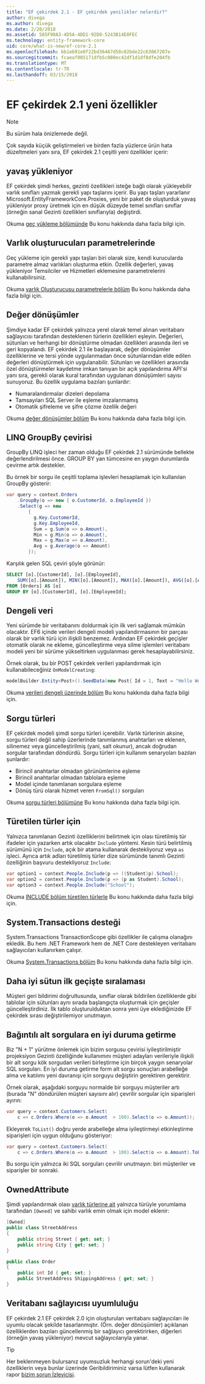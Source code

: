 ```yaml
---
title: "EF çekirdek 2.1 - EF çekirdek yenilikler nelerdir?"
author: divega
ms.author: divega
ms.date: 2/20/2018
ms.assetid: 585F90A3-4D5A-4DD1-92D8-5243B14E0FEC
ms.technology: entity-framework-core
uid: core/what-is-new/ef-core-2.1
ms.openlocfilehash: bb1e691e0f22bd36467d58c02bde22c63067207e
ms.sourcegitcommit: fcaeaf085171dfb5c080ec42df1d1df8dfe204fb
ms.translationtype: MT
ms.contentlocale: tr-TR
ms.lasthandoff: 03/15/2018
---
```

# <a name="new-features-in-ef-core-21"></a>EF çekirdek 2.1 yeni özellikler
> [!NOTE]  
> Bu sürüm hala önizlemede değil.

Çok sayıda küçük geliştirmeleri ve birden fazla yüzlerce ürün hata düzeltmeleri yanı sıra, EF çekirdek 2.1 çeşitli yeni özellikler içerir:

## <a name="lazy-loading"></a>yavaş yükleniyor
EF çekirdek şimdi herkes, gezinti özellikleri isteğe bağlı olarak yükleyebilir varlık sınıfları yazmak gerekli yapı taşlarını içerir. Bu yapı taşları yararlanır Microsoft.EntityFrameworkCore.Proxies, yeni bir paket de oluşturduk yavaş yükleniyor proxy üretmek için en düşük düzeyde temel sınıfları sınıflar (örneğin sanal Gezinti özellikleri sınıflarıyla) değiştirdi.

Okuma [geç yükleme bölümünde](xref:core/querying/related-data#lazy-loading) Bu konu hakkında daha fazla bilgi için.

## <a name="parameters-in-entity-constructors"></a>Varlık oluşturucuları parametrelerinde
Geç yükleme için gerekli yapı taşları biri olarak size, kendi kurucularda parametre almaz varlıkları oluşturma etkin. Özellik değerleri, yavaş yükleniyor Temsilciler ve Hizmetleri eklemesine parametrelerini kullanabilirsiniz.

Okuma [varlık Oluşturucusu parametrelerle bölüm](xref:core/modeling/constructors) Bu konu hakkında daha fazla bilgi için.

## <a name="value-conversions"></a>Değer dönüşümler
Şimdiye kadar EF çekirdek yalnızca yerel olarak temel alınan veritabanı sağlayıcısı tarafından desteklenen türlerin özellikleri eşleyin. Değerleri, sütunları ve herhangi bir dönüştürme olmadan özellikleri arasında ileri ve geri kopyalandı. EF çekirdek 2.1 ile başlayarak, değer dönüşümler özelliklerine ve tersi yönde uygulanmadan önce sütunlarından elde edilen değerleri dönüştürmek için uygulanabilir. Sütunları ve özellikleri arasında özel dönüştürmeler kaydetme imkan tanıyan bir açık yapılandırma API'si yanı sıra, gerekli olarak kural tarafından uygulanan dönüşümleri sayısı sunuyoruz. Bu özellik uygulama bazıları şunlardır:

- Numaralandırmalar dizeleri depolama
- Tamsayıları SQL Server ile eşleme imzalanmamış
- Otomatik şifreleme ve şifre çözme özellik değeri

Okuma [değer dönüşümler bölüm](xref:core/modeling/value-conversions) Bu konu hakkında daha fazla bilgi için.  

## <a name="linq-groupby-translation"></a>LINQ GroupBy çevirisi
GroupBy LINQ işleci her zaman olduğu EF çekirdek 2.1 sürümünde bellekte değerlendirilmesi önce. GROUP BY yan tümcesine en yaygın durumlarda çevirme artık destekler.

Bu örnek bir sorgu ile çeşitli toplama işlevleri hesaplamak için kullanılan GroupBy gösterir:

``` csharp
var query = context.Orders
    .GroupBy(o => new { o.CustomerId, o.EmployeeId })
    .Select(g => new
        {
          g.Key.CustomerId,
          g.Key.EmployeeId,
          Sum = g.Sum(o => o.Amount),
          Min = g.Min(o => o.Amount),
          Max = g.Max(o => o.Amount),
          Avg = g.Average(o => Amount)
        });
```

Karşılık gelen SQL çeviri şöyle görünür:

``` SQL
SELECT [o].[CustomerId], [o].[EmployeeId],
    SUM([o].[Amount]), MIN([o].[Amount]), MAX([o].[Amount]), AVG([o].[Amount])
FROM [Orders] AS [o]
GROUP BY [o].[CustomerId], [o].[EmployeeId];
```

## <a name="data-seeding"></a>Dengeli veri
Yeni sürümde bir veritabanını doldurmak için ilk veri sağlamak mümkün olacaktır. EF6 içinde verileri dengeli modeli yapılandırmasının bir parçası olarak bir varlık türü için ilişkili benzemez. Ardından EF çekirdek geçişler otomatik olarak ne ekleme, güncelleştirme veya silme işlemleri veritabanı modeli yeni bir sürüme yükseltirken uygulanması gerek hesaplayabilirsiniz.

Örnek olarak, bu bir POST çekirdek verileri yapılandırmak için kullanabileceğiniz `OnModelCreating`:

``` csharp
modelBuilder.Entity<Post>().SeedData(new Post{ Id = 1, Text = "Hello World!" });
```

Okuma [verileri dengeli üzerinde bölüm](xref:core/modeling/data-seeding) Bu konu hakkında daha fazla bilgi için.  

## <a name="query-types"></a>Sorgu türleri
EF çekirdek modeli şimdi sorgu türleri içerebilir. Varlık türlerinin aksine, sorgu türleri değil sahip üzerlerinde tanımlanmış anahtarları ve eklenen, silinemez veya güncelleştirilmiş (yani, salt okunur), ancak doğrudan sorgular tarafından döndürdü. Sorgu türleri için kullanım senaryoları bazıları şunlardır:

- Birincil anahtarlar olmadan görünümlerine eşleme
- Birincil anahtarlar olmadan tablolara eşleme
- Model içinde tanımlanan sorgulara eşleme
- Dönüş türü olarak hizmet veren `FromSql()` sorguları

Okuma [sorgu türleri bölümüne](xref:core/modeling/query-types) Bu konu hakkında daha fazla bilgi için.

## <a name="include-for-derived-types"></a>Türetilen türler için
Yalnızca tanımlanan Gezinti özelliklerini belirtmek için olası türetilmiş tür ifadeler için yazarken artık olacaktır `Include` yöntemi. Kesin türü belirtilmiş sürümünü için `Include`, açık bir atama kullanarak destekliyoruz veya `as` işleci. Ayrıca artık adları türetilmiş türler dize sürümünde tanımlı Gezinti özelliğinin başvuru destekliyoruz `Include`:

``` csharp
var option1 = context.People.Include(p => ((Student)p).School);
var option2 = context.People.Include(p => (p as Student).School);
var option3 = context.People.Include("School");
```

Okuma [INCLUDE bölüm türetilen türlerle](xref:core/querying/related-data#include-on-derived-types) Bu konu hakkında daha fazla bilgi için.

## <a name="systemtransactions-support"></a>System.Transactions desteği
System.Transactions TransactionScope gibi özellikler ile çalışma olanağını ekledik. Bu hem .NET Framework hem de .NET Core destekleyen veritabanı sağlayıcıları kullanırken çalışır.

Okuma [System.Transactions bölüm](xref:core/saving/transactions#using-systemtransactions) Bu konu hakkında daha fazla bilgi için.

## <a name="better-column-ordering-in-initial-migration"></a>Daha iyi sütun ilk geçişte sıralaması
Müşteri geri bildirimi doğrultusunda, sınıflar olarak bildirilen özelliklerde gibi tablolar için sütunları aynı sırada başlangıçta oluşturmak için geçişler güncelleştirdiniz. İlk tablo oluşturulduktan sonra yeni üye eklediğinizde EF çekirdek sırası değiştirilemiyor unutmayın.

## <a name="optimization-of-correlated-subqueries"></a>Bağıntılı alt sorgulara en iyi duruma getirme
Biz "N + 1" yürütme önlemek için bizim sorgusu çevirisi iyileştirilmiştir projeksiyon Gezinti özelliğinde kullanımını müşteri adayları verileriyle ilişkili bir alt sorgu kök sorgudan verileri birleştirme için birçok yaygın senaryolar SQL sorguları. En iyi duruma getirme form alt sorgu sonuçları arabelleğe alma ve katılımı yeni davranışı için sorguyu değiştirin gerektiren gerektirir.

Örnek olarak, aşağıdaki sorguyu normalde bir sorguyu müşteriler artı (burada "N" döndürülen müşteri sayısını alır) çevrilir sorgular için siparişleri ayırın:

``` csharp
var query = context.Customers.Select(
    c => c.Orders.Where(o => o.Amount  > 100).Select(o => o.Amount));
```

Ekleyerek `ToList()` doğru yerde arabelleğe alma iyileştirmeyi etkinleştirme siparişleri için uygun olduğunu gösteriyor:

``` csharp
var query = context.Customers.Select(
    c => c.Orders.Where(o => o.Amount  > 100).Select(o => o.Amount).ToList());
```

Bu sorgu için yalnızca iki SQL sorguları çevrilir unutmayın: biri müşteriler ve siparişler bir sonraki.

## <a name="ownedattribute"></a>OwnedAttribute

Şimdi yapılandırmak olası [varlık türlerine ait](xref:core/modeling/owned-entities) yalnızca türüyle yorumlama tarafından `[Owned]` ve sahibi varlık emin olmak için model eklenir:

``` csharp
[Owned]
public class StreetAddress
{
    public string Street { get; set; }
    public string City { get; set; }
}

public class Order
{
    public int Id { get; set; }
    public StreetAddress ShippingAddress { get; set; }
}
```

## <a name="database-provider-compatibility"></a>Veritabanı sağlayıcısı uyumluluğu

EF çekirdek 2.1 EF çekirdek 2.0 için oluşturulan veritabanı sağlayıcıları ile uyumlu olacak şekilde tasarlanmıştır. (Örn. değer dönüşümler) açıklanan özelliklerden bazıları güncellenmiş bir sağlayıcı gerektirirken, diğerleri (örneğin yavaş yükleniyor) mevcut sağlayıcılarıyla yanar.

> [!TIP]
> Her beklenmeyen bulursanız uyumsuzluk herhangi sorun'deki yeni özelliklerin veya bunlar üzerinde Geribildiriminiz varsa lütfen kullanarak rapor [bizim sorun İzleyicisi](https://github.com/aspnet/EntityFrameworkCore/issues/new).
